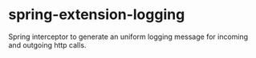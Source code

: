 # spring-extension-logging
Spring interceptor to generate an uniform logging message for incoming and outgoing http calls.
